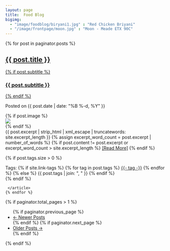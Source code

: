 ```yaml
---
layout: page
title:  Food Blog
bigimg: 
  - "image/foodblog/biryani1.jpg" : "Red Chicken Briyani"
  - "/image/frontpage/moon.jpg" : "Moon - Meade ETX 90C"
---
```



<!-- site body (untouched)--> 
<div class="posts-list">
  {% for post in paginator.posts %}
  <article class="post-preview">
  <a href="{{ post.url | prepend: site.baseurl }}">
  <h2 class="post-title">{{ post.title }}</h2>

  {% if post.subtitle %}
  <h3 class="post-subtitle">
    {{ post.subtitle }}
  </h3>
  {% endif %}
  </a>

  <p class="post-meta">
    Posted on {{ post.date | date: "%B %-d, %Y" }}
  </p>

  <div class="post-entry-container">
    {% if post.image %}
    <div class="post-image">
      <a href="{{ post.url | prepend: site.baseurl }}">
        <img src="{{ post.image }}">
      </a>
    </div>
    {% endif %}
    <div class="post-entry">
      {{ post.excerpt | strip_html | xml_escape | truncatewords: site.excerpt_length }}
      {% assign excerpt_word_count = post.excerpt | number_of_words %}
      {% if post.content != post.excerpt or excerpt_word_count > site.excerpt_length %}
        <a href="{{ post.url | prepend: site.baseurl }}" class="post-read-more">[Read&nbsp;More]</a>
      {% endif %}
    </div>
  </div>


  {% if post.tags.size > 0 %}
  <div class="blog-tags">
    Tags:
    {% if site.link-tags %}
    {% for tag in post.tags %}
    <a href="{{ site.baseurl }}/tags#{{- tag -}}">{{- tag -}}</a>
    {% endfor %}
    {% else %}
      {{ post.tags | join: ", " }}
    {% endif %}
  </div>
  {% endif %}

     </article>
    {% endfor %}


{% if paginator.total_pages > 1 %}
<ul class="pager main-pager">
  {% if paginator.previous_page %}
  <li class="previous">
    <a href="{{ paginator.previous_page_path | prepend: site.baseurl | replace: '//', '/' }}">&larr; Newer Posts</a>
  </li>
  {% endif %}
  {% if paginator.next_page %}
  <li class="next">
    <a href="{{ paginator.next_page_path | prepend: site.baseurl | replace: '//', '/' }}">Older Posts &rarr;</a>
  </li>
  {% endif %}
</ul>
{% endif %}
